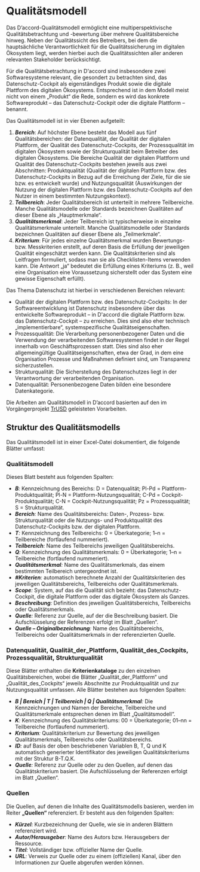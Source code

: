 # Qualitätsmodell

Das D’accord-Qualitätsmodell ermöglicht eine multiperspektivische Qualitätsbetrachtung und -bewertung über mehrere Qualitätsbereiche hinweg. Neben der Qualitätssicht des Betreibers, bei dem die hauptsächliche Verantwortlichkeit für die Qualitätssicherung im digitalen Ökosystem liegt, werden hierbei auch die Qualitätssichten aller anderen relevanten Stakeholder berücksichtigt.

Für die Qualitätsbetrachtung in D'accord sind insbesondere zwei Softwaresysteme relevant, die gesondert zu betrachten sind, das Datenschutz-Cockpit als eigenständiges Produkt sowie die digitale Plattform des digitalen Ökosystems. Entsprechend ist in dem Modell meist nicht von einem „Produkt“ die Rede, sondern es wird das konkrete Softwareprodukt – das Datenschutz-Cockpit oder die digitale Plattform – benannt.

Das Qualitätsmodell ist in vier Ebenen aufgeteilt:

1. **_Bereich_**: Auf höchster Ebene besteht das Modell aus fünf Qualitätsbereichen: der Datenqualität, der Qualität der digitalen Plattform, der Qualität des Datenschutz-Cockpits, der Prozessqualität im digitalen Ökosystem sowie der Strukturqualität beim Betreiber des digitalen Ökosystems. Die Bereiche Qualität der digitalen Plattform und Qualität des Datenschutz-Cockpits bestehen jeweils aus zwei Abschnitten: Produktqualität (Qualität der digitalen Plattform bzw. des Datenschutz-Cockpits in Bezug auf die Erreichung der Ziele, für die sie bzw. es entwickelt wurde) und Nutzungsqualität (Auswirkungen der Nutzung der digitalen Plattform bzw. des Datenschutz-Cockpits auf den Nutzer in einem bestimmten Nutzungskontext).
2. **_Teilbereich_**: Jeder Qualitätsbereich ist unterteilt in mehrere Teilbereiche. Manche Qualitätsmodelle oder Standards bezeichnen Qualitäten auf dieser Ebene als „Hauptmerkmale“.
3. **_Qualitätsmerkmal_**: Jeder Teilbereich ist typischerweise in einzelne Qualitätsmerkmale unterteilt. Manche Qualitätsmodelle oder Standards bezeichnen Qualitäten auf dieser Ebene als „Teilmerkmale“.
4. **_Kriterium_**: Für jedes einzelne Qualitätsmerkmal wurden Bewertungs- bzw. Messkriterien erstellt, auf deren Basis die Erfüllung der jeweiligen Qualität eingeschätzt werden kann. Die Qualitätskriterien sind als Leitfragen formuliert, sodass man sie als Checklisten-Items verwenden kann. Die Antwort „ja“ bedeutet die Erfüllung eines Kriteriums (z. B., weil eine Organisation eine Voraussetzung sicherstellt oder das System eine gewisse Eigenschaft erfüllt).

Das Thema Datenschutz ist hierbei in verschiedenen Bereichen relevant:

- Qualität der digitalen Plattform bzw. des Datenschutz-Cockpits: In der Softwareentwicklung ist Datenschutz insbesondere über das entwickelte Softwareprodukt – in D'accord die digitale Plattform bzw. das Datenschutz-Cockpit – zu erreichen. Dies sind also eher technisch „implementierbare“, systemspezifische Qualitätseigenschaften.
- Prozessqualität: Die Verarbeitung personenbezogener Daten und die Verwendung der verarbeitenden Softwaresystemen findet in der Regel innerhalb von Geschäftsprozessen statt. Dies sind also eher allgemeingültige Qualitätseigenschaften, etwa der Grad, in dem eine Organisation Prozesse und Maßnahmen definiert sind, um Transparenz sicherzustellen.
- Strukturqualität: Die Sicherstellung des Datenschutzes liegt in der Verantwortung der verarbeitenden Organisation.
- Datenqualität: Personenbezogene Daten bilden eine besondere Datenkategorie.

Die Arbeiten am Qualitätsmodell in D’accord basierten auf den im Vorgängerprojekt [TrUSD](https://www.trusd-projekt.de) geleisteten Vorarbeiten.

## Struktur des Qualitätsmodells

Das Qualitätsmodell ist in einer Excel-Datei dokumentiert, die folgende Blätter umfasst:

### Qualitätsmodell

Dieses Blatt besteht aus folgenden Spalten:

- **_B_**_:_ Kennzeichnung des Bereichs: D = Datenqualität; Pl-Pd = Plattform-Produktqualität; Pl-N = Plattform-Nutzungsqualität; C-Pd = Cockpit-Produktqualität; C-N = Cockpit-Nutzungsqualität; Pz = Prozessqualität; S = Strukturqualität.
- **_Bereich_**_:_ Name des Qualitätsbereichs: Daten-, Prozess- bzw. Strukturqualität oder die Nutzungs- und Produktqualität des Datenschutz-Cockpits bzw. der digitalen Plattform.
- **_T_**_:_ Kennzeichnung des Teilbereichs: 0 = Überkategorie; 1–n = Teilbereiche (fortlaufend nummeriert).
- **_Teilbereich_**_:_ Name des Teilbereichs jeweiligen Qualitätsbereichs.
- **_Q_**_:_ Kennzeichnung des Qualitätsmerkmals: 0 = Überkategorie; 1–n = Teilbereiche (fortlaufend nummeriert).
- **_Qualitätsmerkmal_**_:_ Name des Qualitätsmerkmals, das einem bestimmten Teilbereich untergeordnet ist.
- **_#Kriterien_**_:_ automatisch berechnete Anzahl der Qualitätskriterien des jeweiligen Qualitätsbereichs, Teilbereichs oder Qualitätsmerkmals.
- **_Scope_**_:_ System, auf das die Qualität sich bezieht: das Datenschutz-Cockpit, die digitale Plattform oder das digitale Ökosystem als Ganzes.
- **_Beschreibung_**_:_ Definition des jeweiligen Qualitätsbereichs, Teilbereichs oder Qualitätsmerkmals.
- **_Quelle_**_:_ Referenz zur Quelle, auf der die Beschreibung basiert. Die Aufschlüsselung der Referenzen erfolgt im Blatt „Quellen“.
- **_Quelle – Originalbezeichnung_**_:_ Name des Qualitätsbereichs, Teilbereichs oder Qualitätsmerkmals in der referenzierten Quelle.

### Datenqualität, Qualität_der_Plattform, Qualität_des_Cockpits, Prozessqualität, Strukturqualität

Diese Blätter enthalten die **Kriterienkataloge** zu den einzelnen Qualitätsbereichen, wobei die Blätter „Qualität_der_Plattform“ und „Qualität_des_Cockpits“ jeweils Abschnitte zur Produktqualität und zur Nutzungsqualität umfassen. Alle Blätter bestehen aus folgenden Spalten:

- **_B | Bereich | T | Teilbereich | Q | Qualitätsmerkmal_**_:_ Die Kennzeichnungen und Namen der Bereiche, Teilbereiche und Qualitätsmerkmale entsprechen denen im Blatt „Qualitätsmodell“.
- **_K_**_:_ Kennzeichnung des Qualitätskriteriums: 00 = Überkategorie; 01–nn = Teilbereiche (fortlaufend nummeriert).
- **_Kriterium_**_:_ Qualitätskriterium zur Bewertung des jeweiligen Qualitätsmerkmals, Teilbereichs oder Qualitätsbereichs.
- **_ID_**_:_ auf Basis der oben beschriebenen Variablen B, T, Q und K automatisch generierter Identifikator des jeweiligen Qualitätskriteriums mit der Struktur B-T.Q.K.
- **_Quelle_**_:_ Referenz zur Quelle oder zu den Quellen, auf denen das Qualitätskriterium basiert. Die Aufschlüsselung der Referenzen erfolgt im Blatt „Quellen“.

### Quellen

Die Quellen, auf denen die Inhalte des Qualitätsmodells basieren, werden im Reiter **„Quellen“** referenziert. Er besteht aus den folgenden Spalten:

- **_Kürzel_**_:_ Kurzbezeichnung der Quelle, wie sie in anderen Blättern referenziert wird.
- **_Autor/Herausgeber_**_:_ Name des Autors bzw. Herausgebers der Ressource.
- **_Titel_**_:_ Vollständiger bzw. offizieller Name der Quelle.
- **_URL_**_:_ Verweis zur Quelle oder zu einem (offiziellen) Kanal, über den Informationen zur Quelle abgerufen werden können.

